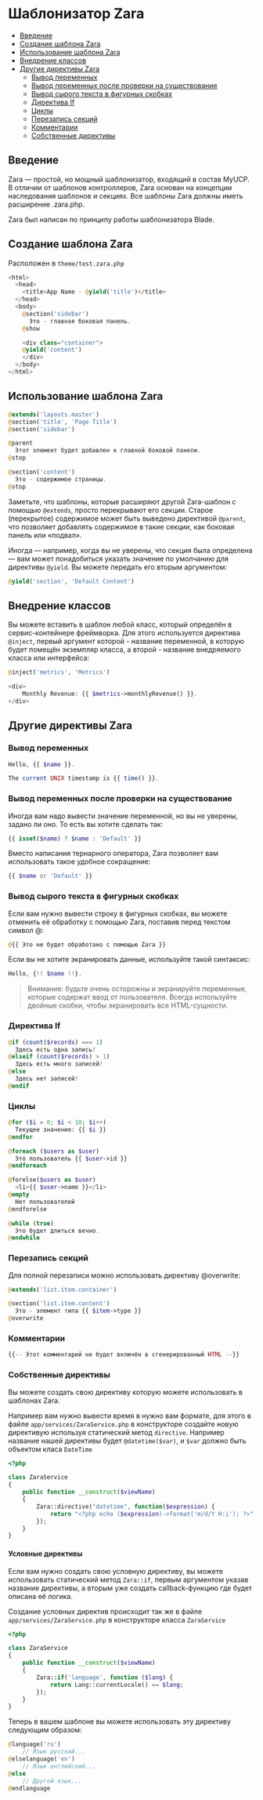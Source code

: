 # Шаблонизатор Zara

- [Введение](#Введение)
- [Создание шаблона Zara](#Создание-шаблона-Zara)
- [Использование шаблона Zara](#Использование-шаблона-Zara)
- [Внедрение классов](#Внедрение-классов)
- [Другие директивы Zara](#Другие-директивы-Zara)
    - [Вывод переменных](#Вывод-переменных)
    - [Вывод переменных после проверки на существование](#Вывод-переменных-после-проверки-на-существование)
    - [Вывод сырого текста в фигурных скобках](#Вывод-сырого-текста-в-фигурных-скобках)
    - [Директива If](#Директива-If)
    - [Циклы](#Циклы)
    - [Перезапись секций](#Перезапись-секций)
    - [Комментарии](#Комментарии)
    - [Собственные директивы](#Собственные-директивы)

<a name="Введение"></a>
## Введение

Zara — простой, но мощный шаблонизатор, входящий в состав MyUCP. В отличии от шаблонов контроллеров, Zara основан на концепции наследования шаблонов и секциях. Все шаблоны Zara должны иметь расширение .zara.php.

Zara был написан по принципу работы шаблонизатора Blade.

<a name="Создание-шаблона-Zara"></a>
## Создание шаблона Zara

Расположен в `theme/test.zara.php`

```php
<html>
  <head>
    <title>App Name - @yield('title')</title>
  </head>
  <body>
    @section('sidebar')
      Это - главная боковая панель.
    @show

    <div class="container">    	
	@yield('content')
    </div>
  </body>
</html>
```

<a name="Использование-шаблона-Zara"></a>
## Использование шаблона Zara

```php
@extends('layouts.master')
@section('title', 'Page Title')
@section('sidebar')

@раrent
  Этот элемент будет добавлен к главной боковой панели.
@stop

@section('content')
  Это - содержимое страницы.
@stop
```

Заметьте, что шаблоны, которые расширяют другой Zara-шаблон с помощью `@extends`, просто перекрывают его секции. Старое (перекрытое) содержимое может быть выведено директивой `@parent`, что позволяет добавлять содержимое в такие секции, как боковая панель или «подвал».

Иногда — например, когда вы не уверены, что секция была определена — вам может понадобиться указать значение по умолчанию для директивы `@yield`. Вы можете передать его вторым аргументом:
    
```php
@yield('section', 'Default Content')
```

<a name="Внедрение классов"></a>
## Внедрение классов 

Вы можете вставить в шаблон любой класс, который определён в сервис-контейнере фреймворка. Для этого используется директива `@inject`, первый аргумент которой - название переменной, в которую будет помещён экземпляр класса, а второй - название внедряемого класса или интерфейса:

```php
@inject('metrics', 'Metrics')

<div>
    Monthly Revenue: {{ $metrics->monthlyRevenue() }}.
</div>
```

<a name="Другие-директивы-Zara"></a>
## Другие директивы Zara 

<a name="Вывод-переменных"></a>
### Вывод переменных 

```php
Hello, {{ $name }}.

The current UNIX timestamp is {{ time() }}.
```

<a name="Вывод-переменных-после-проверки-на-существование"></a>
### Вывод переменных после проверки на существование 

Иногда вам надо вывести значение переменной, но вы не уверены, задано ли оно. То есть вы хотите сделать так:

```php
{{ isset($name) ? $name : 'Default' }}
```

Вместо написания тернарного оператора, Zara позволяет вам использовать такое удобное сокращение:

```php
{{ $name or 'Default' }}
```

<a name="Вывод-сырого-текста-в-фигурных-скобках"></a>
### Вывод сырого текста в фигурных скобках 

Если вам нужно вывести строку в фигурных скобках, вы можете отменить её обработку с помощью Zara, поставив перед текстом символ @:

```php
@{{ Это не будет обработано с помощью Zara }}
```

Если вы не хотите экранировать данные, используйте такой синтаксис:

```php
Hello, {!! $name !!}.
```

> Внимание: будьте очень осторожны и экранируйте переменные, которые содержат ввод от пользователя. Всегда используйте двойные скобки, чтобы экранировать все HTML-сущности.

<a name="Директива-If"></a>
### Директива If 

```php
@if (count($records) === 1)
  Здесь есть одна запись!
@elseif (count($records) > 1)
  Здесь есть много записей!
@else
  Здесь нет записей!
@endif
```

<a name="Циклы"></a>
### Циклы 

```php
@for ($i = 0; $i < 10; $i++)
  Текущее значение: {{ $i }}
@endfor

@foreach ($users as $user)
  Это пользователь {{ $user->id }}
@endforeach

@forelse($users as $user)
  <li>{{ $user->name }}</li>
@empty
  Нет пользователей
@endforelse

@while (true)
  Это будет длиться вечно.
@endwhile
```

<a name="Перезапись-секций"></a>
### Перезапись секций 

Для полной перезаписи можно использовать директиву @overwrite:

```php
@extends('list.item.container')

@section('list.item.content')
  Это - элемент типа {{ $item->type }}
@overwrite
```

<a name="Комментарии"></a>
### Комментарии 

```php
{{-- Этот комментарий не будет включён в сгенерированный HTML --}}
```


<a name="Собственные-директивы"></a>
### Собственные директивы

Вы можете создать свою директиву которую можете использовать в шаблонах Zara.

Например вам нужно вывести время в нужно вам формате, для этого в файле `app/services/ZaraService.php`
в конструкторе создайте новую директивую используя статический метод `directive`.
Например название нашей директивы будет `@datetime($var)`, и `$var` должно быть
объектом класа `DateTime`

```php
<?php

class ZaraService
{
    public function __construct($viewName)
    {
        Zara::directive("datetime", function($expression) {
            return "<?php echo ($expression)->format('m/d/Y H:i'); ?>";
        });
    }
}
```

#### Условные директивы

Если вам нужно создать свою условную директиву, вы можете использовать статический метод `Zara::if`,
первым аргументом указав название директивы, а вторым уже создать callback-функцию где будет описана
её логика.

Создание условных директив происходит так же в файле `app/services/ZaraService.php`
в конструкторе класса `ZaraService`

```php
<?php

class ZaraService
{
    public function __construct($viewName)
    {
        Zara::if('language', function ($lang) {
            return Lang::currentLocale() == $lang;
        });
    }
}
```

Теперь в вашем шаблоне вы можете использовать эту директиву следующим образом:

```php
@language('ru')
    // Язык русский...
@elselanguage('en')
    // Язык английский...
@else
    // Другой язык...
@endlanguage
```